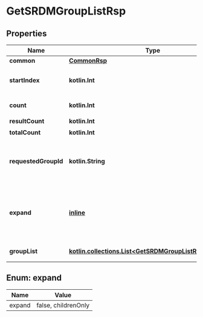 
# GetSRDMGroupListRsp

## Properties
Name | Type | Description | Notes
------------ | ------------- | ------------- | -------------
**common** | [**CommonRsp**](CommonRsp.md) |  |  [optional]
**startIndex** | **kotlin.Int** | 開始インデックス（リクエストパラメータと同じ） |  [optional]
**count** | **kotlin.Int** | 要求件数（リクエストパラメータと同じ） |  [optional]
**resultCount** | **kotlin.Int** | 今回取得件数 |  [optional]
**totalCount** | **kotlin.Int** | 検索結果総数 |  [optional]
**requestedGroupId** | **kotlin.String** | 指定グループID（リクエストパラメータの\&quot;groupId\&quot;と同じ値） |  [optional]
**expand** | [**inline**](#ExpandEnum) | 下位グループの展開要求&lt;br&gt;   - no:要求したグループのみ   - childrenOnly:要求グループの子グループのみ |  [optional]
**groupList** | [**kotlin.collections.List&lt;GetSRDMGroupListRspGroupList&gt;**](GetSRDMGroupListRspGroupList.md) | グループツリーのリスト |  [optional]


<a name="ExpandEnum"></a>
## Enum: expand
Name | Value
---- | -----
expand | false, childrenOnly



